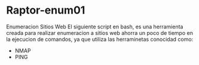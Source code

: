 # Raptor-enum01
Enumeracion Sitios Web
El siguiente script en bash, es una herramienta creada para realizar enumeracion a sitios web ahorra un poco de tiempo en la ejecucion de comandos, ya que utiliza las herraminetas conocidad como:
- NMAP
- PING
